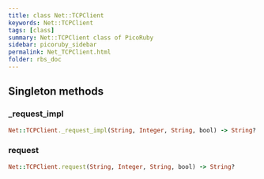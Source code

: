 ```yaml
---
title: class Net::TCPClient
keywords: Net::TCPClient
tags: [class]
summary: Net::TCPClient class of PicoRuby
sidebar: picoruby_sidebar
permalink: Net_TCPClient.html
folder: rbs_doc
---
```

## Singleton methods
### _request_impl

```ruby
Net::TCPClient._request_impl(String, Integer, String, bool) -> String?
```
### request

```ruby
Net::TCPClient.request(String, Integer, String, bool) -> String?
```

